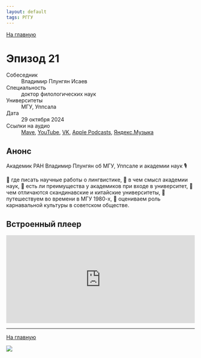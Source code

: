 ```yaml
---
layout: default
tags: РГГУ
---
```


[На главную](./)

# Эпизод 21

<dl>
<dt>Собеседник</dt>
<dd>Владимир Плунгян Исаев</dd>
<dt>Специальность</dt>
<dd>доктор филологических наук</dd>
<dt>Университеты</dt>
<dd>МГУ, Уппсала</dd>
<dt>Дата</dt>
<dd>29 октября 2024</dd>
<dt>Ссылки на аудио</dt>
<dd><a href="https://universitates.mave.digital/ep-22">Mave</a>, <a href="https://www.youtube.com/watch?v=RMr3SQjCxS4&t=1059s">YouTube</a>, <a href="https://vk.com/video-223898464_456239047">VK</a>, <a href="https://podcasts.apple.com/us/podcast/%D0%B2%D0%BB%D0%B0%D0%B4%D0%B8%D0%BC%D0%B8%D1%80-%D0%BF%D0%BB%D1%83%D0%BD%D0%B3%D1%8F%D0%BD-%D0%BE%D0%B1-%D0%BC%D0%B3%D1%83-%D1%83%D0%BF%D0%BF%D1%81%D0%B0%D0%BB%D0%B5-%D0%B8-%D1%80%D0%B0%D0%BD/id1728738207?i=1000674784433">Apple Podcasts</a>, <a href="https://music.yandex.ru/album/29434531/track/132471384">Яндекс.Музыка</a></dd>
</dl>

## Анонс

Академик РАН Владимир Плунгян об МГУ, Уппсале и академии наук 🎙

📍 где писать научные работы о лингвистике, 
📍 в чем смысл академии наук, 
📍 есть ли преимущества у академиков при входе в университет, 
📍 чем отличаются скандинавские и китайские университеты, 
📍 путешествуем во времени в МГУ 1980-х, 
📍 оцениваем роль карнавальной культуры в советском обществе.

## Встроенный плеер

<iframe src="https://player.mave.digital?podcast=universitates&episode=22&color=rgb(245,215,95)&mute=1&date=1&download=1" style="width: 100%" height="235" scrolling="no" frameborder="no"></iframe>


-----

[На главную](./)

![](./logo.png)
